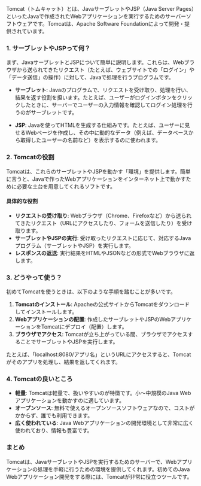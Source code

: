 Tomcat（トムキャット）とは、JavaサーブレットやJSP（Java Server Pages）といったJavaで作成されたWebアプリケーションを実行するためのサーバーソフトウェアです。Tomcatは、Apache Software Foundationによって開発・提供されています。

### 1. サーブレットやJSPって何？
まず、JavaサーブレットとJSPについて簡単に説明します。これらは、Webブラウザから送られてきたリクエスト（たとえば、ウェブサイトでの「ログイン」や「データ送信」の操作）に対して、Javaで処理を行うプログラムです。

- **サーブレット**: Javaのプログラムで、リクエストを受け取り、処理を行い、結果を返す役割を担います。たとえば、ユーザーがログインボタンをクリックしたときに、サーバーでユーザーの入力情報を確認してログイン処理を行うのがサーブレットです。
  
- **JSP**: Javaを使ってHTMLを生成する仕組みです。たとえば、ユーザーに見せるWebページを作成し、その中に動的なデータ（例えば、データベースから取得したユーザーの名前など）を表示するのに使われます。

### 2. Tomcatの役割
Tomcatは、これらのサーブレットやJSPを動かす「環境」を提供します。簡単に言うと、Javaで作ったWebアプリケーションをインターネット上で動かすために必要な土台を用意してくれるソフトです。

#### 具体的な役割
- **リクエストの受け取り**: Webブラウザ（Chrome、Firefoxなど）から送られてきたリクエスト（URLにアクセスしたり、フォームを送信したり）を受け取ります。
- **サーブレットやJSPの実行**: 受け取ったリクエストに応じて、対応するJavaプログラム（サーブレットやJSP）を実行します。
- **レスポンスの返送**: 実行結果をHTMLやJSONなどの形式でWebブラウザに返します。

### 3. どうやって使う？
初めてTomcatを使うときは、以下のような手順を踏むことが多いです。

1. **Tomcatのインストール**: Apacheの公式サイトからTomcatをダウンロードしてインストールします。
2. **Webアプリケーションの配置**: 作成したサーブレットやJSPのWebアプリケーションをTomcatにデプロイ（配置）します。
3. **ブラウザでアクセス**: Tomcatが立ち上がっている間、ブラウザでアクセスすることでサーブレットやJSPを実行します。

たとえば、「localhost:8080/アプリ名」というURLにアクセスすると、Tomcatがそのアプリを処理し、結果を返してくれます。

### 4. Tomcatの良いところ
- **軽量**: Tomcatは軽量で、扱いやすいのが特徴です。小～中規模のJava Webアプリケーションを動かすのに適しています。
- **オープンソース**: 無料で使えるオープンソースソフトウェアなので、コストがかからず、誰でも利用できます。
- **広く使われている**: Java Webアプリケーションの開発環境として非常に広く使われており、情報も豊富です。

### まとめ
Tomcatは、JavaサーブレットやJSPを実行するためのサーバーで、Webアプリケーションの処理を手軽に行うための環境を提供してくれます。初めてのJava Webアプリケーション開発をする際には、Tomcatが非常に役立つツールです。
